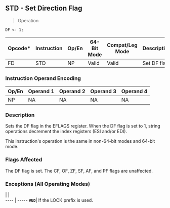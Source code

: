 ## STD - Set Direction Flag

> Operation

``` slim
DF <- 1;

```

 Opcode\*| Instruction| Op/En| 64-Bit Mode| Compat/Leg Mode| Description 
 ---  | --- | --- | --- | --- | ---
 FD     | STD        | NP   | Valid      | Valid          | Set DF flag.

### Instruction Operand Encoding
 Op/En| Operand 1| Operand 2| Operand 3| Operand 4
 ---  | --- | --- | --- | ---
 NP   | NA       | NA       | NA       | NA       

### Description
Sets the DF flag in the EFLAGS register. When the DF flag is set to 1, string
operations decrement the index registers (ESI and/or EDI).

This instruction's operation is the same in non-64-bit modes and 64-bit mode.



### Flags Affected
The DF flag is set. The CF, OF, ZF, SF, AF, and PF flags are unaffected.


### Exceptions (All Operating Modes)
   | |  
---- | -----
 **``#UD``**| If the LOCK prefix is used.
